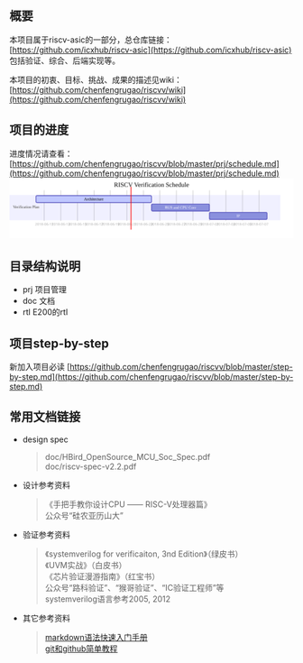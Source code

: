 ## 概要

本项目属于riscv-asic的一部分，总仓库链接：
[https://github.com/icxhub/riscv-asic](https://github.com/icxhub/riscv-asic)  
包括验证、综合、后端实现等。  

本项目的初衷、目标、挑战、成果的描述见wiki：  
[https://github.com/chenfengrugao/riscvv/wiki](https://github.com/chenfengrugao/riscvv/wiki)

## 项目的进度

进度情况请查看：  
[https://github.com/chenfengrugao/riscvv/blob/master/prj/schedule.md](https://github.com/chenfengrugao/riscvv/blob/master/prj/schedule.md)  
![Verificatin Plan](prj/gantt_vp.svg)  

## 目录结构说明

* prj 项目管理
* doc 文档
* rtl E200的rtl

## 项目step-by-step

新加入项目必读
[https://github.com/chenfengrugao/riscvv/blob/master/step-by-step.md](https://github.com/chenfengrugao/riscvv/blob/master/step-by-step.md)  

## 常用文档链接

* design spec
  > doc/HBird_OpenSource_MCU_Soc_Spec.pdf  
  > doc/riscv-spec-v2.2.pdf

* 设计参考资料
  > 《手把手教你设计CPU —— RISC-V处理器篇》  
  > 公众号“硅农亚历山大”  
  
* 验证参考资料
  > 《systemverilog for verificaiton, 3nd Edition》（绿皮书）  
  > 《UVM实战》（白皮书）  
  > 《芯片验证漫游指南》（红宝书）  
  > 公众号“路科验证”、“猴哥验证”、“IC验证工程师”等  
  > systemverilog语言参考2005, 2012  

* 其它参考资料
  > [markdown语法快速入门手册](https://www.w3cschool.cn/markdownyfsm/markdownyfsm-odm6256r.html)  
  > [git和github简单教程](http://www.cnblogs.com/schaepher/p/5561193.html)  
